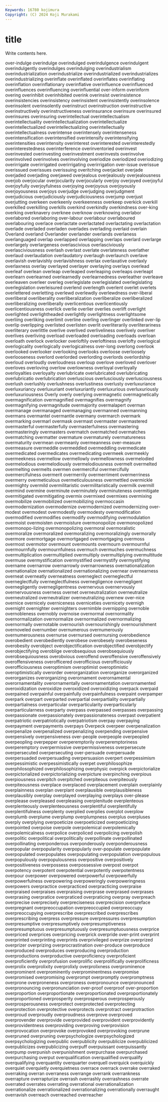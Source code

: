```yaml
---
Keywords: 16780 kojimura
Copyright: (C) 2024 Koji Murakami
---
```


# title

Write contents here.



over-indulge overindulge overindulged overindulgence overindulgent overindulgently overindulges overindulging overindustrialism
overindustrialization overindustrialize overindustrialized overindustrializes overindustrializing overinflate overinflated overinflates overinflating overinflation
overinflationary overinflative overinfluence overinfluenced overinfluences overinfluencing overinfluential over-inform overinform overing
overinhibit overinhibited overink overinsist overinsistence overinsistencies overinsistency overinsistent overinsistently overinsolence
overinsolent overinsolently overinstruct overinstruction overinstructive overinstructively overinstructiveness overinsurance overinsure overinsured
overinsures overinsuring overintellectual overintellectualism overintellectuality overintellectualization overintellectualize overintellectualized overintellectualizing overintellectually
overintellectualness overintense overintensely overintenseness overintensification overintensified overintensify overintensifying overintensities overintensity
overinterest overinterested overinterestedly overinterestedness overinterference overinventoried overinvest overinvested overinvesting overinvestment
overinvests overinvolve overinvolved overinvolves overinvolving overiodize overiodized overiodizing overirrigate overirrigated
overirrigating overirrigation over-issue overissue overissued overissues overissuing overitching overjacket overjade
overjaded overjading overjawed overjealous overjealously overjealousness overjob overjocular overjocularity overjocularly
overjoy overjoyed overjoyful overjoyfully overjoyfulness overjoying overjoyous overjoyously overjoyousness overjoys
overjudge overjudging overjudgment overjudicious overjudiciously overjudiciousness overjump overjust overjutting overkeen
overkeenly overkeenness overkeep overkick overkill overkilled overkilling overkills overkind overkindly
overkindness over-king overking overknavery overknee overknow overknowing overlabor overlabored overlaboring
over-labour overlabour overlaboured overlabouring overlace overlactate overlactated overlactating overlactation overlade
overladed overladen overlades overlading overlaid overlain Overland overland Overlander overlander
overlands overlaness overlanguaged overlap overlapped overlapping overlaps overlard overlarge overlargely
overlargeness overlascivious overlasciviously overlasciviousness overlash overlast overlate overlateness overlather overlaud
overlaudation overlaudatory overlaugh overlaunch overlave overlavish overlavishly overlavishness overlax overlaxative
overlaxly overlaxness overlay overlayed overlayer overlaying overlays overlead overleaf overlean
overleap overleaped overleaping overleaps overleapt overlearn overlearned overlearnedly overlearnedness overleather
overleave overleaven overleer overleg overlegislate overlegislated overlegislating overlegislation overleisured overlend
overlength overlent overlet overlets overlettered overletting overlewd overlewdly overlewdness over-liberal
overliberal overliberality overliberalization overliberalize overliberalized overliberalizing overliberally overlicentious overlicentiously overlicentiousness
overlick overlie overlier overlies overlift overlight overlighted overlightheaded overlightly overlightness
overlightsome overliing overliking overlimit overline overling overlinger overlinked over-lip overlip
overlipping overlisted overlisten overlit overliterarily overliterariness overliterary overlittle overlive overlived
overliveliness overlively overliver overlives overliving overload overloaded overloading overloads overloan
overloath overlock overlocker overloftily overloftiness overlofty overlogical overlogicality overlogically overlogicalness
over-long overlong overlook overlooked overlooker overlooking overlooks overloose overloosely overlooseness
overlord overlorded overlording overlords overlordship overloud overloudly overloudness overloup overlove
overloved overlover overloves overloving overlow overlowness overloyal overloyally overloyalties overloyalty
overlubricate overlubricated overlubricating overlubricatio overlubrication overluscious overlusciously overlusciousness overlush overlushly
overlushness overlustiness overlusty overluxuriance overluxuriancy overluxuriant overluxuriantly overluxurious overluxuriously overluxuriousness
Overly overly overlying overmagnetic overmagnetically overmagnification overmagnified overmagnifies overmagnify overmagnifying
overmagnitude overmajority overmalapert overman overmanage overmanaged overmanaging overmanned overmanning overmans
overmantel overmantle overmany overmarch overmark overmarking overmarl overmask overmast overmaster
overmastered overmasterful overmasterfully overmasterfulness overmastering overmasteringly overmasters overmatch overmatched overmatches
overmatching overmatter overmature overmaturely overmatureness overmaturity overmean overmeanly overmeanness over-measure
overmeasure overmeddle overmeddled overmeddling overmedicate overmedicated overmedicates overmedicating overmeek overmeekly
overmeekness overmellow overmellowly overmellowness overmelodied overmelodious overmelodiously overmelodiousness overmelt overmelted
overmelting overmelts overmen overmerciful overmercifully overmercifulness overmerit overmerrily overmerriment overmerriness
overmerry overmeticulous overmeticulousness overmettled overmickle overmighty overmild overmilitaristic overmilitaristically overmilk
overmill overmind overmine overminute overminutely overminuteness overmitigate overmitigated overmitigating overmix
overmixed overmixes overmixing overmobilize overmobilized overmobilizing overmoccasin overmodernization overmodernize overmodernized
overmodernizing over-modest overmodest overmodestly overmodesty overmodification overmodified overmodifies overmodify overmodifying
overmodulation overmoist overmoisten overmoisture overmonopolize overmonopolized overmonopo-lizing overmonopolizing overmoral overmoralistic
overmoralize overmoralized overmoralizing overmoralizingly overmorally overmore overmortgage overmortgaged overmortgaging overmoss
overmost overmotor overmount overmounts overmourn overmournful overmournfully overmournfulness overmuch overmuches
overmuchness overmultiplication overmultiplied overmultiply overmultiplying overmultitude overmuse overmystification overmystified overmystify
overmystifying overname overnarrow overnarrowly overnarrowness overnationalization overnationalize overnationalized overnationalizing overnear
overnearness overneat overneatly overneatness overneglect overneglectful overneglectfully overneglectfulness overnegligence overnegligent
overnegligently overnegligentness overnervous overnervously overnervousness overness overnet overneutralization overneutralize overneutralized
overneutralizer overneutralizing overnew over-nice overnice overnicely overniceness overniceties overnicety overnigh
overnight overnighter overnighters overnimble overnipping overnoble overnobleness overnobly overnoise overnormal
overnormality overnormalization overnormalize overnormalized overnormalizing overnormally overnotable overnourish overnourishingly overnourishment
overnoveled overnumber overnumerous overnumerously overnumerousness overnurse overnursed overnursing overobedience overobedient
overobediently overobese overobesely overobeseness overobesity overobject overobjectification overobjectified overobjectify overobjectifying
overoblige overobsequious overobsequiously overobsequiousness overobvious overoffend overoffensive overoffensively overoffensiveness overofficered
overofficious overofficiously overofficiousness overoptimism overoptimist overoptimistic overoptimistically overorder overorganization overorganize
overorganized overorganizes overorganizing overornament overornamental overornamentality overornamentally overornamentation overornamented overoxidization
overoxidize overoxidized overoxidizing overpack overpaid overpained overpainful overpainfully overpainfulness overpaint
overpamper overpark overpart overparted overpartial overpartiality overpartially overpartialness overparticular overparticularity
overparticularly overparticularness overparty overpass overpassed overpasses overpassing overpassionate overpassionately overpassionateness
overpast overpatient overpatriotic overpatriotically overpatriotism overpay overpaying overpayment overpayments overpays
Overpeck overpeer overpenalization overpenalize overpenalized overpenalizing overpending overpensive overpensively overpensiveness
over-people overpeople overpeopled overpeopling overpepper overperemptorily overperemptoriness overperemptory overpermissive overpermissiveness
overpersecute overpersecuted overpersecuting over-persuade overpersuade overpersuaded overpersuading overpersuasion overpert overpessimism
overpessimistic overpessimistically overpet overphilosophize overphilosophized overphilosophizing overphysic overpick overpictorialize overpictorialized
overpictorializing overpicture overpinching overpious overpiousness overpitch overpitched overpiteous overpiteously overpiteousness
overplace overplaced overplacement overplain overplainly overplainness overplan overplant overplausible overplausibleness
overplausibly overplay overplayed overplaying overplays over-please overplease overpleased overpleasing overplenitude
overplenteous overplenteously overplenteousness overplentiful overplentifully overplentifulness overplenty overplied overplies overplot
overplow overplumb overplume overplump overplumpness overplus overpluses overply overplying overpoeticize
overpoeticized overpoeticizing overpointed overpoise overpole overpolemical overpolemically overpolemicalness overpolice overpoliced
overpolicing overpolish overpolitic overpolitical overpolitically overpollinate overpollinated overpollinating overponderous overponderously
overponderousness overpopular overpopularity overpopularly over-populate overpopulate overpopulated overpopulates overpopulating overpopulation
overpopulous overpopulously overpopulousness overpositive overpositively overpositiveness overpossess overpossessive overpost overpot
overpotency overpotent overpotential overpotently overpotentness overpour overpower overpowered overpowerful overpowerfully
overpowerfulness overpowering overpoweringly overpoweringness overpowers overpractice overpracticed overpracticing overpraise overpraised
overpraises overpraising overprase overprased overprases overprasing overpratice overpraticed overpraticing overpray
overpreach overprecise overprecisely overpreciseness overprecision overpreface overpregnant overpreoccupation overpreoccupied overpreoccupy
overpreoccupying overprescribe overprescribed overprescribes overprescribing overpress overpressure overpressures overpresumption overpresumptive
overpresumptively overpresumptiveness overpresumptuous overpresumptuously overpresumptuousness overprice overpriced overprices overpricing overprick
overpride over-print overprint overprinted overprinting overprints overprivileged overprize overprized overprizer
overprizing overprocrastination over-produce overproduce overproduced overproduces overproducing overproduction overproductions overproductive
overproficiency overproficient overproficiently overprofusion overprolific overprolifically overprolificness overprolix overprolixity overprolixly
overprolixness overprominence overprominent overprominently overprominentness overpromise overpromised overpromising overprompt overpromptly
overpromptness overprone overproneness overproness overpronounce overpronounced overpronouncing overpronunciation over-proof overproof
over-proportion overproportion overproportionate overproportionated overproportionately overproportioned overprosperity overprosperous overprosperously overprosperousness
overprotect overprotected overprotecting overprotection overprotective overprotects overprotract overprotraction overproud overproudly
overproudness overprove overproved overprovender overprovide overprovided overprovident overprovidently overprovidentness overproviding
overproving overprovision overprovocation overprovoke overprovoked overprovoking overprune overpruned overpruning overpsychologize
overpsychologized overpsychologizing overpublic overpublicity overpublicize overpublicized overpublicizes overpublicizing overpuff overpuissant
overpuissantly overpump overpunish overpunishment overpurchase overpurchased overpurchasing overput overqualification overqualified
overqualify overqualifying overquantity overquarter overquell overquick overquickly overquiet overquietly overquietness
overrace overrack overrake overraked overraking overran overraness overrange overrank overrankness
overrapture overrapturize overrash overrashly overrashness overrate overrated overrates overrating overrational
overrationalization overrationalize overrationalized overrationalizing overrationally overraught overravish overreach overreached overreacher
